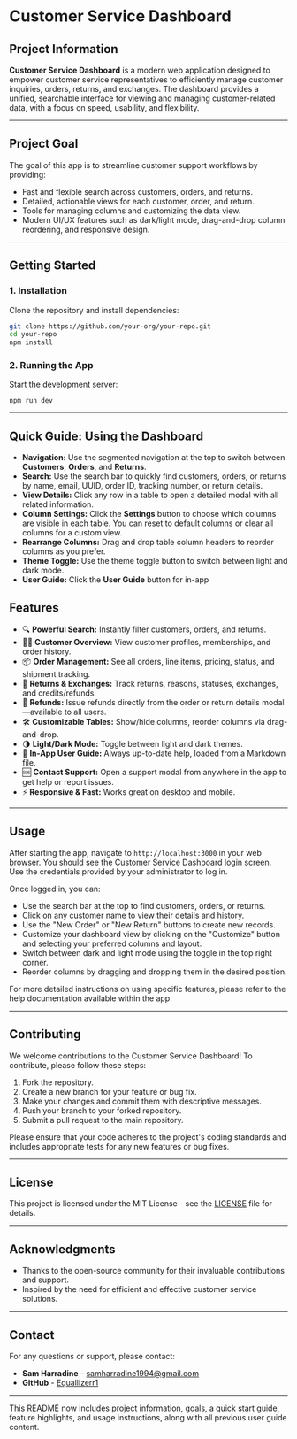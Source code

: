 # Customer Service Dashboard

## Project Information

**Customer Service Dashboard** is a modern web application designed to empower customer service representatives to efficiently manage customer inquiries, orders, returns, and exchanges. The dashboard provides a unified, searchable interface for viewing and managing customer-related data, with a focus on speed, usability, and flexibility.

---

## Project Goal

The goal of this app is to streamline customer support workflows by providing:

- Fast and flexible search across customers, orders, and returns.
- Detailed, actionable views for each customer, order, and return.
- Tools for managing columns and customizing the data view.
- Modern UI/UX features such as dark/light mode, drag-and-drop column reordering, and responsive design.

---

## Getting Started

### 1. Installation

Clone the repository and install dependencies:

```sh
git clone https://github.com/your-org/your-repo.git
cd your-repo
npm install
```

### 2. Running the App

Start the development server:

```
npm run dev
```

---

## Quick Guide: Using the Dashboard

- **Navigation:** Use the segmented navigation at the top to switch between **Customers**, **Orders**, and **Returns**.
- **Search:** Use the search bar to quickly find customers, orders, or returns by name, email, UUID, order ID, tracking number, or return details.
- **View Details:** Click any row in a table to open a detailed modal with all related information.
- **Column Settings:** Click the **Settings** button to choose which columns are visible in each table. You can reset to default columns or clear all columns for a custom view.
- **Rearrange Columns:** Drag and drop table column headers to reorder columns as you prefer.
- **Theme Toggle:** Use the theme toggle button to switch between light and dark mode.
- **User Guide:** Click the **User Guide** button for in-app

## Features

- 🔍 **Powerful Search:** Instantly filter customers, orders, and returns.
- 🧑‍💼 **Customer Overview:** View customer profiles, memberships, and order history.
- 📦 **Order Management:** See all orders, line items, pricing, status, and shipment tracking.
- 🔄 **Returns & Exchanges:** Track returns, reasons, statuses, exchanges, and credits/refunds.
- 💸 **Refunds:** Issue refunds directly from the order or return details modal—available to all users.
- 🛠 **Customizable Tables:** Show/hide columns, reorder columns via drag-and-drop.
- 🌗 **Light/Dark Mode:** Toggle between light and dark themes.
- 📖 **In-App User Guide:** Always up-to-date help, loaded from a Markdown file.
- 🆘 **Contact Support:** Open a support modal from anywhere in the app to get help or report issues.
- ⚡ **Responsive & Fast:** Works great on desktop and mobile.

---

## Usage

After starting the app, navigate to `http://localhost:3000` in your web browser. You should see the Customer Service Dashboard login screen. Use the credentials provided by your administrator to log in.

Once logged in, you can:

- Use the search bar at the top to find customers, orders, or returns.
- Click on any customer name to view their details and history.
- Use the "New Order" or "New Return" buttons to create new records.
- Customize your dashboard view by clicking on the "Customize" button and selecting your preferred columns and layout.
- Switch between dark and light mode using the toggle in the top right corner.
- Reorder columns by dragging and dropping them in the desired position.

For more detailed instructions on using specific features, please refer to the help documentation available within the app.

---

## Contributing

We welcome contributions to the Customer Service Dashboard! To contribute, please follow these steps:

1. Fork the repository.
2. Create a new branch for your feature or bug fix.
3. Make your changes and commit them with descriptive messages.
4. Push your branch to your forked repository.
5. Submit a pull request to the main repository.

Please ensure that your code adheres to the project's coding standards and includes appropriate tests for any new features or bug fixes.

---

## License

This project is licensed under the MIT License - see the [LICENSE](LICENSE) file for details.

---

## Acknowledgments

- Thanks to the open-source community for their invaluable contributions and support.
- Inspired by the need for efficient and effective customer service solutions.

---

## Contact

For any questions or support, please contact:

- **Sam Harradine** - [samharradine1994@gmail.com](mailto:samharradine1994@gmail.com)
- **GitHub** - [Equallizerr1](https://github.com/Equallizerr1)

---

This README now includes project information, goals, a quick start guide, feature highlights, and usage instructions, along with all previous user guide content.
